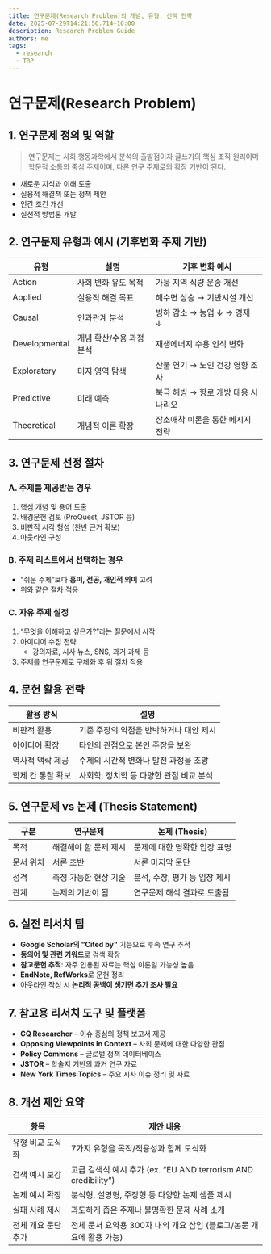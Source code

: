 ```yaml
---
title: 연구문제(Research Problem)의 개념, 유형, 선택 전략
date: 2025-07-29T14:21:56.714+10:00
description: Research Problem Guide
authors: me
tags:
  - research
  - TRP
---
```


# 연구문제(Research Problem)

## 1. 연구문제 정의 및 역할

> 연구문제는 사회·행동과학에서 분석의 출발점이자 글쓰기의 핵심 조직 원리이며
> 학문적 소통의 중심 주제이며, 다른 연구 주제로의 확장 기반이 된다.

- 새로운 지식과 이해 도출
- 실용적 해결책 또는 정책 제안
- 인간 조건 개선
- 실천적 방법론 개발

## 2. 연구문제 유형과 예시 (기후변화 주제 기반)

| 유형          | 설명 | 기후 변화 예시 |
|---------------|------|----------------|
| Action        | 사회 변화 유도 목적 | 가뭄 지역 식량 운송 개선 |
| Applied       | 실용적 해결 목표 | 해수면 상승 → 기반시설 개선 |
| Causal        | 인과관계 분석 | 빙하 감소 → 농업 ↓ → 경제 ↓ |
| Developmental | 개념 확산/수용 과정 분석 | 재생에너지 수용 인식 변화 |
| Exploratory   | 미지 영역 탐색 | 산불 연기 → 노인 건강 영향 조사 |
| Predictive    | 미래 예측 | 북극 해빙 → 항로 개방 대응 시나리오 |
| Theoretical   | 개념적 이론 확장 | 장소애착 이론을 통한 메시지 전략 |

## 3. 연구문제 선정 절차

### A. 주제를 제공받는 경우

1. 핵심 개념 및 용어 도출
2. 배경문헌 검토 (ProQuest, JSTOR 등)
3. 비판적 시각 형성 (찬반 근거 확보)
4. 아웃라인 구성

### B. 주제 리스트에서 선택하는 경우

- “쉬운 주제”보다 **흥미, 전공, 개인적 의미** 고려
- 위와 같은 절차 적용

### C. 자유 주제 설정

1. “무엇을 이해하고 싶은가?”라는 질문에서 시작
2. 아이디어 수집 전략
   - 강의자료, 시사 뉴스, SNS, 과거 과제 등
3. 주제를 연구문제로 구체화 후 위 절차 적용

## 4. 문헌 활용 전략

| 활용 방식            | 설명 |
|----------------------|------|
| 비판적 활용           | 기존 주장의 약점을 반박하거나 대안 제시 |
| 아이디어 확장         | 타인의 관점으로 본인 주장을 보완 |
| 역사적 맥락 제공      | 주제의 시간적 변화나 발전 과정을 조망 |
| 학제 간 통찰 확보      | 사회학, 정치학 등 다양한 관점 비교 분석 |

## 5. 연구문제 vs 논제 (Thesis Statement)

| 구분        | 연구문제 | 논제 (Thesis) |
|-------------|-----------|----------------|
| 목적        | 해결해야 할 문제 제시 | 문제에 대한 명확한 입장 표명 |
| 문서 위치   | 서론 초반 | 서론 마지막 문단 |
| 성격        | 측정 가능한 현상 기술 | 분석, 주장, 평가 등 입장 제시 |
| 관계        | 논제의 기반이 됨 | 연구문제 해석 결과로 도출됨 |

## 6. 실전 리서치 팁

- **Google Scholar의 "Cited by"** 기능으로 후속 연구 추적
- **동의어 및 관련 키워드**로 검색 확장
- **참고문헌 추적**: 자주 인용된 자료는 핵심 이론일 가능성 높음
- **EndNote, RefWorks**로 문헌 정리
- 아웃라인 작성 시 **논리적 공백이 생기면 추가 조사 필요**

## 7. 참고용 리서치 도구 및 플랫폼

- **CQ Researcher** – 이슈 중심의 정책 보고서 제공
- **Opposing Viewpoints In Context** – 사회 문제에 대한 다양한 관점
- **Policy Commons** – 글로벌 정책 데이터베이스
- **JSTOR** – 학술지 기반의 과거 연구 자료
- **New York Times Topics** – 주요 시사 이슈 정리 및 자료

## 8. 개선 제안 요약

| 항목              | 제안 내용 |
|-------------------|-----------|
| 유형 비교 도식화     | 7가지 유형을 목적/적용성과 함께 도식화 |
| 검색 예시 보강      | 고급 검색식 예시 추가 (ex. “EU AND terrorism AND credibility”) |
| 논제 예시 확장      | 분석형, 설명형, 주장형 등 다양한 논제 샘플 제시 |
| 실패 사례 제시      | 과도하게 좁은 주제나 불명확한 문제 사례 소개 |
| 전체 개요 문단 추가 | 전체 문서 요약용 300자 내외 개요 삽입 (블로그/논문 개요에 활용 가능) |
